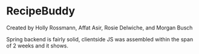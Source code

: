 # RecipeBuddy
 Created by Holly Rossmann, Affat Asir, Rosie Delwiche, and Morgan Busch

Spring backend is fairly solid, clientside JS was assembled within the span of 2 weeks and it shows.
